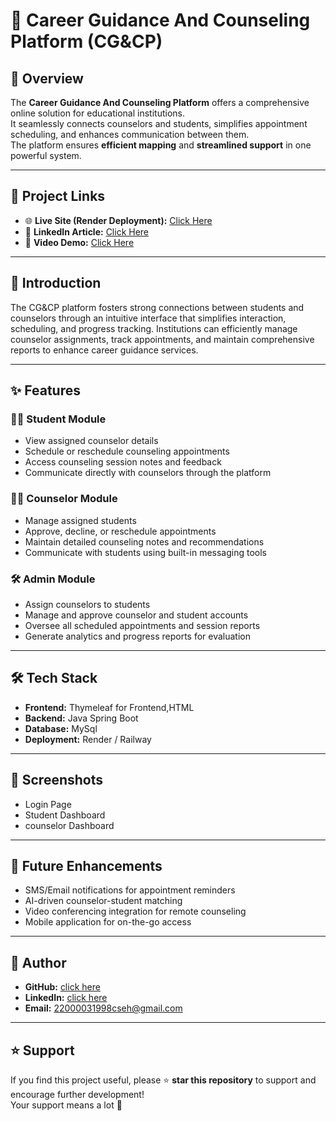 # 🎯 Career Guidance And Counseling Platform (CG&CP)

## 📌 Overview
The **Career Guidance And Counseling Platform** offers a comprehensive online solution for educational institutions.  
It seamlessly connects counselors and students, simplifies appointment scheduling, and enhances communication between them.  
The platform ensures **efficient mapping** and **streamlined support** in one powerful system.

---

## 🔗 Project Links
- 🌐 **Live Site (Render Deployment):** [Click Here](https://counselingplatform.onrender.com/)
- 📄 **LinkedIn Article:** [Click Here](https://www.linkedin.com/pulse/career-guidance-counseling-platform-kakarla-naveen-xd2re/?trackingId=43HtP9KnQVKZPcK7LgqrvA%3D%3D)
- 🎥 **Video Demo:** [Click Here](#)

---
## 📖 Introduction
The CG&CP platform fosters strong connections between students and counselors through an intuitive interface that simplifies interaction, scheduling, and progress tracking. Institutions can efficiently manage counselor assignments, track appointments, and maintain comprehensive reports to enhance career guidance services.

---

## ✨ Features

### 👨‍🎓 Student Module

- View assigned counselor details
- Schedule or reschedule counseling appointments
- Access counseling session notes and feedback
- Communicate directly with counselors through the platform

### 🧑‍🏫 Counselor Module

- Manage assigned students
- Approve, decline, or reschedule appointments
- Maintain detailed counseling notes and recommendations
- Communicate with students using built-in messaging tools

### 🛠 Admin Module

- Assign counselors to students
- Manage and approve counselor and student accounts
- Oversee all scheduled appointments and session reports
- Generate analytics and progress reports for evaluation

---

## 🛠 Tech Stack
- **Frontend:** Thymeleaf for Frontend,HTML
- **Backend:** Java Spring Boot
- **Database:** MySql
- **Deployment:** Render / Railway

---

## 📸 Screenshots
- Login Page  
- Student Dashboard  
- counselor Dashboard  

---

## 📌 Future Enhancements

- SMS/Email notifications for appointment reminders
- AI-driven counselor-student matching
- Video conferencing integration for remote counseling
- Mobile application for on-the-go access

---

## 👤 Author
- **GitHub:** [click here](https://github.com/naveen939258)  
- **LinkedIn:** [click here](https://www.linkedin.com/in/kakarla-naveen-2092411b3/)  
- **Email:** 22000031998cseh@gmail.com  

---

## ⭐ Support
If you find this project useful, please ⭐ **star this repository** to support and encourage further development!  
Your support means a lot 🙏




